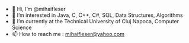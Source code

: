 - 👋 Hi, I’m @mihaifleser
- 👀 I’m interested in Java, C, C++, C#, SQL, Data Structures, Algorithms
- 🌱 I’m currently at the Technical University of Cluj Napoca, Computer Science
- 📫 How to reach me : mihaifleser@yahoo.com

<!---
mihaifleser/mihaifleser is a ✨ special ✨ repository because its `README.md` (this file) appears on your GitHub profile.
You can click the Preview link to take a look at your changes.
--->

